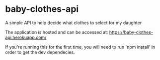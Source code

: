# baby-clothes-api
A simple API to help decide what clothes to select for my daughter

The application is hosted and can be accessed at: https://baby-clothes-api.herokuapp.com/

If you're running this for the first time, you will need to run 'npm install' in order to get the dev dependecies. 






